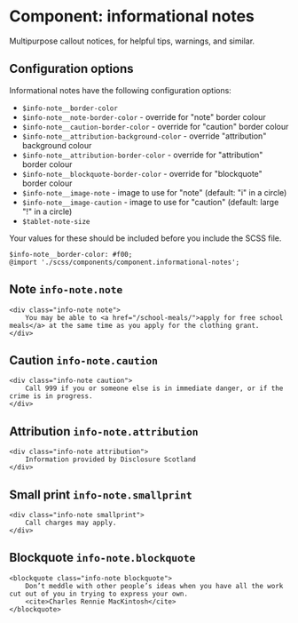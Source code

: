 # Component: informational notes

Multipurpose callout notices, for helpful tips, warnings, and similar.

## Configuration options

Informational notes have the following configuration options:

* `$info-note__border-color`
* `$info-note__note-border-color` - override for "note" border colour
* `$info-note__caution-border-color` - override for "caution" border colour
* `$info-note__attribution-background-color` - override "attribution" background colour
* `$info-note__attribution-border-color` - override for "attribution" border colour
* `$info-note__blockquote-border-color` - override for "blockquote" border colour
* `$info-note__image-note` - image to use for "note" (default: "i" in a circle)
* `$info-note__image-caution` - image to use for "caution" (default: large "!" in a circle)
* `$tablet-note-size`

Your values for these should be included before you include the SCSS file.

    $info-note__border-color: #f00;
    @import './scss/components/component.informational-notes';

## Note `info-note.note`

    <div class="info-note note">
        You may be able to <a href="/school-meals/">apply for free school meals</a> at the same time as you apply for the clothing grant.
    </div>

## Caution `info-note.caution`

    <div class="info-note caution">
        Call 999 if you or someone else is in immediate danger, or if the crime is in progress.
    </div>

## Attribution `info-note.attribution`

    <div class="info-note attribution">
        Information provided by Disclosure Scotland
    </div>

## Small print `info-note.smallprint`

    <div class="info-note smallprint">
        Call charges may apply.
    </div>

## Blockquote `info-note.blockquote`

    <blockquote class="info-note blockquote">
        Don’t meddle with other people’s ideas when you have all the work cut out of you in trying to express your own.
        <cite>Charles Rennie MacKintosh</cite>
    </blockquote>
